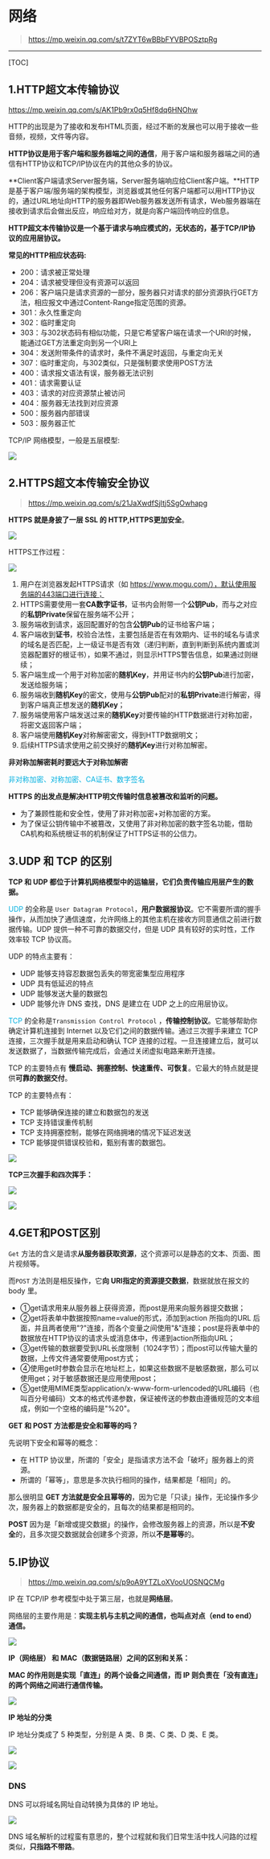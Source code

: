 # 网络

> https://mp.weixin.qq.com/s/t7ZYT6wBBbFYVBPOSztpRg

------

[TOC]

## 1.HTTP超文本传输协议

https://mp.weixin.qq.com/s/AK1Pb9rx0q5Hf8dq6HNOhw

HTTP的出现是为了接收和发布HTML页面，经过不断的发展也可以用于接收一些音频，视频，文件等内容。

**HTTP协议是用于客户端和服务器端之间的通信**，用于客户端和服务器端之间的通信有HTTP协议和TCP/IP协议在内的其他众多的协议。

**Client客户端请求Server服务端，Server服务端响应给Client客户端。**HTTP是基于客户端/服务端的架构模型，浏览器或其他任何客户端都可以用HTTP协议的，通过URL地址向HTTP的服务器即Web服务器发送所有请求，Web服务器端在接收到请求后会做出反应，响应给对方，就是向客户端回传响应的信息。

**HTTP超文本传输协议是一个基于请求与响应模式的，无状态的，基于TCP/IP协议的应用层协议。**

**常见的HTTP相应状态码:**

- 200：请求被正常处理
- 204：请求被受理但没有资源可以返回
- 206：客户端只是请求资源的一部分，服务器只对请求的部分资源执行GET方法，相应报文中通过Content-Range指定范围的资源。
- 301：永久性重定向
- 302：临时重定向
- 303：与302状态码有相似功能，只是它希望客户端在请求一个URI的时候，能通过GET方法重定向到另一个URI上
- 304：发送附带条件的请求时，条件不满足时返回，与重定向无关
- 307：临时重定向，与302类似，只是强制要求使用POST方法
- 400：请求报文语法有误，服务器无法识别
- 401：请求需要认证
- 403：请求的对应资源禁止被访问
- 404：服务器无法找到对应资源
- 500：服务器内部错误
- 503：服务器正忙

TCP/IP 网络模型，一般是五层模型:

![](https://note.youdao.com/yws/api/personal/file/FF534A3F22214CFE8E0D0A260C94BEEC?method=download&shareKey=52a4f33d31e99619958f5224c1fe54b0)



## 2.HTTPS超文本传输安全协议

> https://mp.weixin.qq.com/s/21JaXwdfSjItj5SgOwhapg

**HTTPS 就是身披了一层 SSL 的 HTTP,HTTPS更加安全**。

![](https://note.youdao.com/yws/api/personal/file/D2485CD878DD4AAFAA30894F719B3F1A?method=download&shareKey=8c76d15866dc8795558dbe214612ccde)

HTTPS工作过程：

![](https://note.youdao.com/yws/api/personal/file/C44E7108FD7D46FBB6C90A167E542EB7?method=download&shareKey=e7e2dca61f95148ef0c5f7e98aa7c66d)

1. 用户在浏览器发起HTTPS请求（如 https://www.mogu.com/），默认使用服务端的443端口进行连接；
2. HTTPS需要使用一套**CA数字证书**，证书内会附带一个**公钥Pub**，而与之对应的**私钥Private**保留在服务端不公开；
3. 服务端收到请求，返回配置好的包含**公钥Pub**的证书给客户端；
4. 客户端收到**证书**，校验合法性，主要包括是否在有效期内、证书的域名与请求的域名是否匹配，上一级证书是否有效（递归判断，直到判断到系统内置或浏览器配置好的根证书），如果不通过，则显示HTTPS警告信息，如果通过则继续；
5. 客户端生成一个用于对称加密的**随机Key**，并用证书内的**公钥Pub**进行加密，发送给服务端；
6. 服务端收到**随机Key**的密文，使用与**公钥Pub**配对的**私钥Private**进行解密，得到客户端真正想发送的**随机Key**；
7. 服务端使用客户端发送过来的**随机Key**对要传输的HTTP数据进行对称加密，将密文返回客户端；
8. 客户端使用**随机Key**对称解密密文，得到HTTP数据明文；
9. 后续HTTPS请求使用之前交换好的**随机Key**进行对称加解密。

**非对称加解密耗时要远大于对称加解密**

<font color="lighblue">非对称加密、对称加密、CA证书、数字签名</font>

**HTTPS 的出发点是解决HTTP明文传输时信息被篡改和监听的问题。**

- 为了兼顾性能和安全性，使用了非对称加密+对称加密的方案。
- 为了保证公钥传输中不被篡改，又使用了非对称加密的数字签名功能，借助CA机构和系统根证书的机制保证了HTTPS证书的公信力。

## 3.UDP 和 TCP 的区别

**TCP 和 UDP 都位于计算机网络模型中的运输层，它们负责传输应用层产生的数据。**

<font color="lighblue">UDP </font>的全称是 `User Datagram Protocol`，**用户数据报协议**。它不需要所谓的握手操作，从而加快了通信速度，允许网络上的其他主机在接收方同意通信之前进行数据传输。UDP 提供一种不可靠的数据交付，但是 UDP 具有较好的实时性，工作效率较 TCP 协议高。

UDP 的特点主要有：

- UDP 能够支持容忍数据包丢失的带宽密集型应用程序
- UDP 具有低延迟的特点
- UDP 能够发送大量的数据包
- UDP 能够允许 DNS 查找，DNS 是建立在 UDP 之上的应用层协议。

<font color="lighblue">TCP </font>的全称是`Transmission Control Protocol` ，**传输控制协议**。它能够帮助你确定计算机连接到 Internet 以及它们之间的数据传输。通过三次握手来建立 TCP 连接，三次握手就是用来启动和确认 TCP 连接的过程。一旦连接建立后，就可以发送数据了，当数据传输完成后，会通过关闭虚拟电路来断开连接。

TCP 的主要特点有 **慢启动、拥塞控制、快速重传、可恢复**。它最大的特点就是提供**可靠的数据交付**。

TCP 的主要特点有：

- TCP 能够确保连接的建立和数据包的发送
- TCP 支持错误重传机制
- TCP 支持拥塞控制，能够在网络拥堵的情况下延迟发送
- TCP 能够提供错误校验和，甄别有害的数据包。

![](https://img.tool22.com/image/5fdc95091c710.jpg)

**TCP三次握手和四次挥手：**

![](https://note.youdao.com/yws/api/personal/file/5846CFD386FD455097750FAF46D81B27?method=download&shareKey=968e3d01df2981a1bba9ff2038dced1b)

![](https://note.youdao.com/yws/api/personal/file/40AF22CB083B4DE6AB5DF0C2DEA3610D?method=download&shareKey=16d67b953233688c45bdf318a37baffe)

## 4.GET和POST区别

`Get` 方法的含义是请求**从服务器获取资源**，这个资源可以是静态的文本、页面、图片视频等。

而`POST` 方法则是相反操作，它**向 URI指定的资源提交数据**，数据就放在报文的 body 里。

* ①get请求用来从服务器上获得资源，而post是用来向服务器提交数据；
* ②get将表单中数据按照name=value的形式，添加到action 所指向的URL 后面，并且两者使用"?"连接，而各个变量之间使用"&"连接；post是将表单中的数据放在HTTP协议的请求头或消息体中，传递到action所指向URL；
* ③get传输的数据要受到URL长度限制（1024字节）；而post可以传输大量的数据，上传文件通常要使用post方式；
* ④使用get时参数会显示在地址栏上，如果这些数据不是敏感数据，那么可以使用get；对于敏感数据还是应用使用post；
* ⑤get使用MIME类型application/x-www-form-urlencoded的URL编码（也叫百分号编码）文本的格式传递参数，保证被传送的参数由遵循规范的文本组成，例如一个空格的编码是"%20"。

**GET 和 POST 方法都是安全和幂等的吗？**

先说明下安全和幂等的概念：

- 在 HTTP 协议里，所谓的「安全」是指请求方法不会「破坏」服务器上的资源。
- 所谓的「幂等」，意思是多次执行相同的操作，结果都是「相同」的。

那么很明显 **GET 方法就是安全且幂等的**，因为它是「只读」操作，无论操作多少次，服务器上的数据都是安全的，且每次的结果都是相同的。

**POST** 因为是「新增或提交数据」的操作，会修改服务器上的资源，所以是**不安全**的，且多次提交数据就会创建多个资源，所以**不是幂等**的。

## 5.IP协议

> https://mp.weixin.qq.com/s/p9oA9YTZLoXVooUOSNQCMg

IP 在 TCP/IP 参考模型中处于第三层，也就是**网络层**。

网络层的主要作用是：**实现主机与主机之间的通信，也叫点对点（end to end）通信。**

![](https://img.tool22.com/image/5fdc9508b6621.jpg)

**IP（网络层） 和 MAC（数据链路层）之间的区别和关系：**

**MAC 的作用则是实现「直连」的两个设备之间通信，而 IP 则负责在「没有直连」的两个网络之间进行通信传输。**

![](https://note.youdao.com/yws/api/personal/file/9FF3B3FDF2C34CF585E30A34C093730E?method=download&shareKey=41cd2410aa01727d3ad01cb608e090af)

**IP 地址的分类**

IP 地址分类成了 5 种类型，分别是 A 类、B 类、C 类、D 类、E 类。

![](https://img.tool22.com/image/5fdc95c3240d6.jpg)

![](https://note.youdao.com/yws/api/personal/file/954094E553124033B5EFD9854B6746AA?method=download&shareKey=dc4b10492718896d8221d3ad148fb4af)

### DNS

DNS 可以将域名网址自动转换为具体的 IP 地址。

![](https://img.tool22.com/image/5fdc95c32c023.jpg)

DNS 域名解析的过程蛮有意思的，整个过程就和我们日常生活中找人问路的过程类似，**只指路不带路**。
